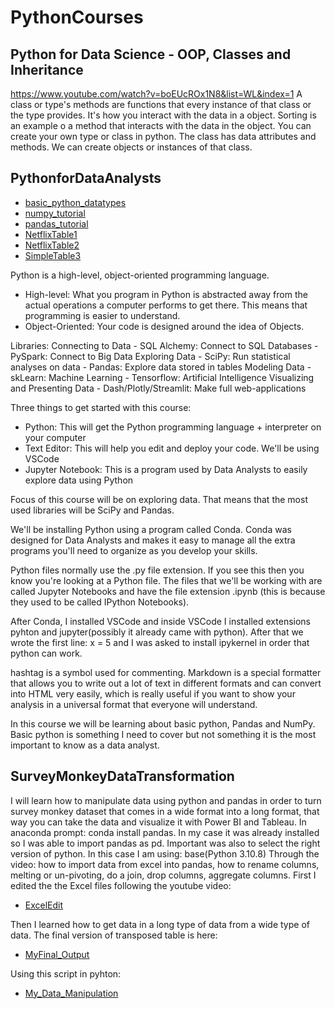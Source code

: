 # PythonCourses
## Python for Data Science - OOP, Classes and Inheritance
https://www.youtube.com/watch?v=boEUcROx1N8&list=WL&index=1
A class or type's methods are functions that every instance of that class or the type provides. It's how you interact with the data in a object. Sorting is an example o a method that interacts with the data in the object. You can create your own type or class in python. The class has data attributes and methods. We can create objects or instances of that class.

## PythonforDataAnalysts

* [basic_python_datatypes](https://github.com/rokzupan1/PythonCourses/blob/main/basic_python_datatypes.ipynb)
* [numpy_tutorial](https://github.com/rokzupan1/PythonCourses/blob/main/numpy_tutorial.ipynb)
* [pandas_tutorial](https://github.com/rokzupan1/PythonCourses/blob/main/pandas_tutorial.ipynb)
* [NetflixTable1](https://github.com/rokzupan1/PythonCourses/blob/main/netflix_titles.csv)
* [NetflixTable2](https://github.com/rokzupan1/PythonCourses/blob/main/netflix_titles_second.csv)
* [SimpleTable3](https://github.com/rokzupan1/PythonCourses/blob/main/simple_csv.csv)

Python is a high-level, object-oriented programming language. 

- High-level: What you program in Python is abstracted away from the actual operations a computer 
performs to get there. This means that programming is easier to understand.
- Object-Oriented: Your code is designed around the idea of Objects.

Libraries:
Connecting to Data
    - SQL Alchemy: Connect to SQL Databases
    - PySpark: Connect to Big Data
Exploring Data
    - SciPy: Run statistical analyses on data
    - Pandas: Explore data stored in tables
Modeling Data
    - skLearn: Machine Learning
    - Tensorflow: Artificial Intelligence
Visualizing and Presenting Data
    - Dash/Plotly/Streamlit: Make full web-applications

Three things to get started with this course:
- Python: This will get the Python programming language + interpreter on your computer
- Text Editor: This will help you edit and deploy your code. We'll be using VSCode
- Jupyter Notebook: This is a program used by Data Analysts to easily explore data using Python

Focus of this course will be on exploring data. That means that the most used libraries will be
SciPy and Pandas.

We'll be installing Python using a program called Conda. Conda was designed for Data Analysts and 
makes it easy to manage all the extra programs you'll need to organize as you develop your skills.

Python files normally use the .py file extension. If you see this then you know you're looking at 
a Python file. The files that we'll be working with are called Jupyter Notebooks and have the file 
extension .ipynb (this is because they used to be called IPython Notebooks). 

After Conda, I installed VSCode and inside VSCode I installed extensions pyhton and jupyter(possibly
it already came with python). After that we wrote the first line: x = 5 and I was asked to install
ipykernel in order that python can work. 

hashtag is a symbol used for commenting. Markdown is a special formatter that allows you to write out a lot
of text in different formats and can convert into HTML very easily, which is really useful if you want
to show your analysis in a universal format that everyone will understand. 

In this course we will be learning about basic python, Pandas and NumPy. Basic python is something I
need to cover but not something it is the most important to know as a data analyst. 

## SurveyMonkeyDataTransformation
I will learn how to manipulate data using python and pandas in order to turn survey monkey
dataset that comes in a wide format into a long format, that way you can take the data and
visualize it with Power BI and Tableau.
In anaconda prompt: conda install pandas. In my case it was already installed so I was able to import pandas as pd. Important
was also to select the right version of python. In this case I am using: base(Python 3.10.8) 
Through the video: how to import data from excel into pandas, how to rename columns, melting or un-pivoting, do a join, drop columns, aggregate columns.
First I edited the the Excel files following the youtube video:
* [ExcelEdit](https://github.com/rokzupan1/PythonCourses/blob/main/Data%20-%20Survey%20Monkey%20Output%20MyEdit.xlsx)

Then I learned how to get data in a long type of data from a wide type of data. The final version of transposed table is here:
* [MyFinal_Output](https://github.com/rokzupan1/PythonCourses/blob/main/MyFinal_Output.xlsx)

Using this script in pyhton: 
* [My_Data_Manipulation](https://github.com/rokzupan1/PythonCourses/blob/main/Script1%20-%20My_Data_Manipulation.ipynb)
